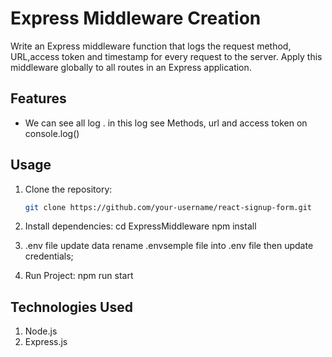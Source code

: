 #  Express Middleware Creation

Write an Express middleware function that logs the request method, URL,access token and timestamp for every request to the server. Apply this middleware globally to all routes in an Express application.

## Features

- We can see all log . in this log see Methods, url and access token on console.log()

## Usage

1. Clone the repository:

   ```bash
   git clone https://github.com/your-username/react-signup-form.git


2. Install dependencies:
 cd ExpressMiddleware
 npm install

3. .env file update data
rename .envsemple file into .env file then update credentials;

3. Run Project:
 npm run start



## Technologies Used
1. Node.js
2. Express.js

